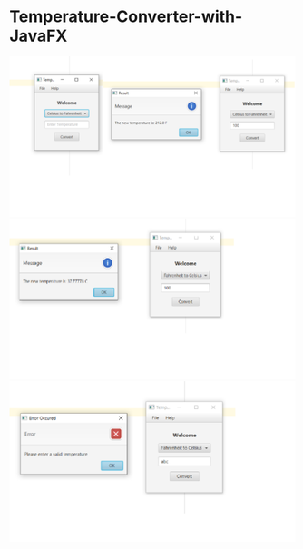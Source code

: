 # Temperature-Converter-with-JavaFX

<img src = "ScreenShot/Screen01.png" >
<img src = "ScreenShot/Screen02.png" >
<img src = "ScreenShot/Screen03.png" >
